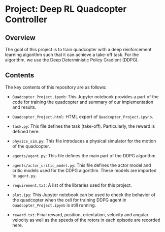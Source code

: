 # Project: Deep RL Quadcopter Controller

## Overview
The goal of this project is to train quadcopter with a deep reinforcement
learning algorithm such that it can achieve a take-off task. For the algorithm,
we use the Deep Deterministic Policy Gradient (DDPG).

## Contents
The key contents of this repository are as follows:

- `Quadcopter_Project.ipynb`: This Jupyter notebook provides a part of the code
for training the quadcopter and summary of our implementation and results.

- `Quadcopter_Project.html`: HTML export of `Quadcopter_Project.ipynb`. 

- `task.py`: This file defines the task (take-off). Particularly, the reward is
defined here.

- `physics_sim.py`: This file introduces a physical simulator for the motion of the
quadcopter.

- `agents/agent.py`:  This file defines the main part of the DDPG algorithm.

- `agents/actor_critic_model.py`: This file defines the actor model and critic models
used for the DDPG algorithm. These models are imported to `agent.py`.  

- `requirement.txt`: A list of the libraries used for this project.

- `plot.ipy`: This Jupyter notebook can be used to check the behavior of the quadcopter
when the cell for training DDPG agent in `Quadcopter_Project.ipynb` is still running.

- `reward.txt`: Final reward, position, orientation, velocity and angular velocity
as well as the speeds of the rotors in each episode are recorded here.


<!-- # Deep RL Quadcopter Controller

*Teach a Quadcopter How to Fly!*

In this project, you will design an agent to fly a quadcopter, and then train it using a reinforcement learning algorithm of your choice!

## Project Instructions

1. Clone the repository and navigate to the downloaded folder.

```
git clone https://github.com/udacity/RL-Quadcopter-2.git
cd RL-Quadcopter-2
```

2. Create and activate a new environment.

```
conda create -n quadcop python=3.6 matplotlib numpy pandas
source activate quadcop
```

3. Create an [IPython kernel](http://ipython.readthedocs.io/en/stable/install/kernel_install.html) for the `quadcop` environment.
```
python -m ipykernel install --user --name quadcop --display-name "quadcop"
```

4. Open the notebook.
```
jupyter notebook Quadcopter_Project.ipynb
```

5. Before running code, change the kernel to match the `quadcop` environment by using the drop-down menu (**Kernel > Change kernel > quadcop**). Then, follow the instructions in the notebook.

6. You will likely need to install more pip packages to complete this project.  Please curate the list of packages needed to run your project in the `requirements.txt` file in the repository. -->
